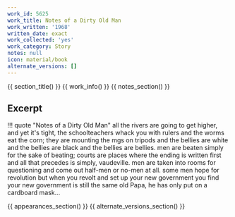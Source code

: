 ```yaml
---
work_id: 5625
work_title: Notes of a Dirty Old Man
work_written: '1968'
written_date: exact
work_collected: 'yes'
work_category: Story
notes: null
icon: material/book
alternate_versions: []
---
```


{{ section_title() }}
{{ work_info() }}
{{ notes_section() }}
## Excerpt
!!! quote "Notes of a Dirty Old Man"
    all the rivers are going to get higher, and yet it's tight, the schoolteachers whack you with rulers and the worms eat the corn; they are mounting the mgs on tripods and the bellies are white and the bellies are black and the bellies are bellies. men are beaten simply for the sake of beating; courts are places where the ending is written first and all that precedes is simply, vaudeville. men are taken into rooms for questioning and come out half-men or no-men at all. some men hope for revolution but when you revolt and set up your new government you find your new government is still the same old Papa, he has only put on a cardboard mask...

{{ appearances_section() }}
{{ alternate_versions_section() }}